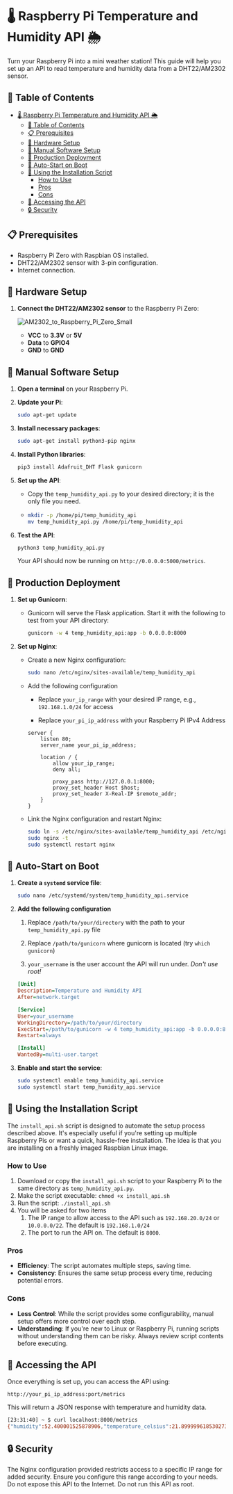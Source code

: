 # 🌡 Raspberry Pi Temperature and Humidity API 🌦

Turn your Raspberry Pi into a mini weather station! This guide will help you set up an API to read temperature and humidity data from a DHT22/AM2302 sensor.

## 📝 Table of Contents

- [🌡 Raspberry Pi Temperature and Humidity API 🌦](#-raspberry-pi-temperature-and-humidity-api-)
  - [📝 Table of Contents](#-table-of-contents)
  - [📋 Prerequisites](#-prerequisites)
  - [🔌 Hardware Setup](#-hardware-setup)
  - [💾 Manual Software Setup](#-manual-software-setup)
  - [🚀 Production Deployment](#-production-deployment)
  - [🚗 Auto-Start on Boot](#-auto-start-on-boot)
  - [📜 Using the Installation Script](#-using-the-installation-script)
    - [How to Use](#how-to-use)
    - [Pros](#pros)
    - [Cons](#cons)
  - [🔗 Accessing the API](#-accessing-the-api)
  - [🔒 Security](#-security)

## 📋 Prerequisites

- Raspberry Pi Zero with Raspbian OS installed.
- DHT22/AM2302 sensor with 3-pin configuration.
- Internet connection.

## 🔌 Hardware Setup

1. **Connect the DHT22/AM2302 sensor** to the Raspberry Pi Zero:
   
   ![AM2302_to_Raspberry_Pi_Zero_Small](AM2302_to_Raspberry_Pi_Zero_Small.png)
   
   - **VCC** to **3.3V** or **5V**
   - **Data** to **GPIO4**
   - **GND** to **GND**

## 💾 Manual Software Setup

1. **Open a terminal** on your Raspberry Pi.

2. **Update your Pi**:

   ```bash
   sudo apt-get update
   ```

3. **Install necessary packages**:

   ```bash
   sudo apt-get install python3-pip nginx
   ```

4. **Install Python libraries**:

   ```bash
   pip3 install Adafruit_DHT Flask gunicorn
   ```

5. **Set up the API**:
   - Copy the `temp_humidity_api.py` to your desired directory; it is the only file you need.
   
   - ```bash
     mkdir -p /home/pi/temp_humidity_api
     mv temp_humidity_api.py /home/pi/temp_humidity_api
     ```
   
6. **Test the API**:

   ```bash
   python3 temp_humidity_api.py
   ```

   Your API should now be running on `http://0.0.0.0:5000/metrics`.

## 🚀 Production Deployment

1. **Set up Gunicorn**:
   - Gunicorn will serve the Flask application. Start it with the following to test from your API directory:

     ```bash
     gunicorn -w 4 temp_humidity_api:app -b 0.0.0.0:8000
     ```

2. **Set up Nginx**:
   - Create a new Nginx configuration:

     ```bash
     sudo nano /etc/nginx/sites-available/temp_humidity_api
     ```

   - Add the following configuration 

     - Replace `your_ip_range` with your desired IP range, e.g., `192.168.1.0/24` for access
   
     - Replace `your_pi_ip_address` with your Raspberry Pi IPv4 Address
   

     ```nginx
     server {
         listen 80;
         server_name your_pi_ip_address;
     
         location / {
             allow your_ip_range;
             deny all;
     
             proxy_pass http://127.0.0.1:8000;
             proxy_set_header Host $host;
             proxy_set_header X-Real-IP $remote_addr;
         }
     }
     ```
   
   - Link the Nginx configuration and restart Nginx:
   
     ```bash
     sudo ln -s /etc/nginx/sites-available/temp_humidity_api /etc/nginx/sites-enabled
     sudo nginx -t
     sudo systemctl restart nginx
     ```

## 🚗 Auto-Start on Boot

1. **Create a `systemd` service file**:

   ```bash
   sudo nano /etc/systemd/system/temp_humidity_api.service
   ```

2. **Add the following configuration** 

   1. Replace `/path/to/your/directory` with the path to your `temp_humidity_api.py` file

   2. Replace `/path/to/gunicorn` where gunicorn is located (try `which gunicorn`)

   3. `your_username` is the user account the API will run under. *Don't use root!*


   ```ini
   [Unit]
   Description=Temperature and Humidity API
   After=network.target
   
   [Service]
   User=your_username
   WorkingDirectory=/path/to/your/directory
   ExecStart=/path/to/gunicorn -w 4 temp_humidity_api:app -b 0.0.0.0:8000
   Restart=always
   
   [Install]
   WantedBy=multi-user.target
   ```

3. **Enable and start the service**:

   ```bash
   sudo systemctl enable temp_humidity_api.service
   sudo systemctl start temp_humidity_api.service
   ```

## 📜 Using the Installation Script

The `install_api.sh` script is designed to automate the setup process described above. It's especially useful if you're setting up multiple Raspberry Pis or want a quick, hassle-free installation. The idea is that you are installing on a freshly imaged Raspbian Linux image.

### How to Use

1. Download or copy the `install_api.sh` script to your Raspberry Pi to the same directory as `temp_humidity_api.py`.
2. Make the script executable: `chmod +x install_api.sh`
3. Run the script: `./install_api.sh`
4. You will be asked for two items
   1. The IP range to allow access to the API such as `192.168.20.0/24` or `10.0.0.0/22`. The default is `192.168.1.0/24`
   2. The port to run the API on. The default is `8000`.

### Pros

- **Efficiency**: The script automates multiple steps, saving time.
- **Consistency**: Ensures the same setup process every time, reducing potential errors.

### Cons

- **Less Control**: While the script provides some configurability, manual setup offers more control over each step.
- **Understanding**: If you're new to Linux or Raspberry Pi, running scripts without understanding them can be risky. Always review script contents before executing.

## 🔗 Accessing the API

Once everything is set up, you can access the API using:

```text
http://your_pi_ip_address:port/metrics
```

This will return a JSON response with temperature and humidity data.

```bash
[23:31:40] ~ $ curl localhost:8000/metrics
{"humidity":52.400001525878906,"temperature_celsius":21.899999618530273,"temperature_fahrenheit":71.4199993133545}
```

## 🔒 Security

The Nginx configuration provided restricts access to a specific IP range for added security. Ensure you configure this range according to your needs. Do not expose this API to the Internet. Do not run this API as root.
